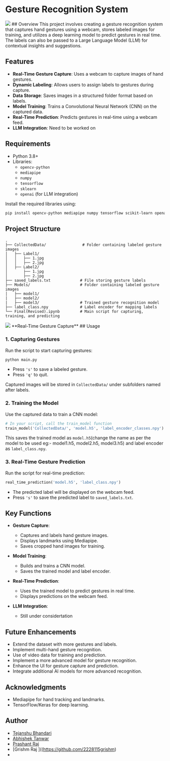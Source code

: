 # Gesture Recognition System
<img src="https://github.com/TLxGHOST/Sign_language_detection/blob/main/giphy.gif">
## Overview
This project involves creating a gesture recognition system that captures hand gestures using a webcam, stores labeled images for training, and utilizes a deep learning model to predict gestures in real time. The labels can also be passed to a Large Language Model (LLM) for contextual insights and suggestions.

## Features
- **Real-Time Gesture Capture**: Uses a webcam to capture images of hand gestures.
- **Dynamic Labeling**: Allows users to assign labels to gestures during capture.
- **Data Storage**: Saves images in a structured folder format based on labels.
- **Model Training**: Trains a Convolutional Neural Network (CNN) on the captured data.
- **Real-Time Prediction**: Predicts gestures in real-time using a webcam feed.
- **LLM Integration**: Need to be worked on

## Requirements
- Python 3.8+
- Libraries:
  - `opencv-python`
  - `mediapipe`
  - `numpy`
  - `tensorflow`
  - `sklearn`
  - `openai` (for LLM integration)

Install the required libraries using:
```bash
pip install opencv-python mediapipe numpy tensorflow scikit-learn openai
```

## Project Structure
```
.
├── CollectedData/                # Folder containing labeled gesture images
│   ├── Label1/
│   │   ├── 1.jpg
│   │   ├── 2.jpg
│   ├── Label2/
│       ├── 1.jpg
│       ├── 2.jpg
├── saved_labels.txt             # File storing gesture labels
├── Models/                      # Folder containing labeled gesture images
│   ├── model1/
|   ├── model2/
|   ├── model3/                  # Trained gesture recognition model
├── label_class.npy              # Label encoder for mapping labels
└── Final(Revised).ipynb         # Main script for capturing, training, and predicting
```
<img src="https://github.com/TLxGHOST/Sign_language_detection/blob/main/Collected DATA.png">
**Real-Time Gesture Capture**
## Usage

### 1. Capturing Gestures
Run the script to start capturing gestures:
```bash
python main.py
```
- Press `'s'` to save a labeled gesture.
- Press `'q'` to quit.

Captured images will be stored in `CollectedData/` under subfolders named after labels.

### 2. Training the Model
Use the captured data to train a CNN model:
```python
# In your script, call the train_model function
train_model('CollectedData/', 'model.h5', 'label_encoder_classes.npy')
```
This saves the trained model as `model.h5`(change the name as per the model to be used eg:- model1.h5, model2.h5, model3.h5) and label encoder as `label_class.npy`.

### 3. Real-Time Gesture Prediction
Run the script for real-time prediction:
```python
real_time_prediction('model.h5', 'label_class.npy')
```
- The predicted label will be displayed on the webcam feed.
- Press `'s'` to save the predicted label to `saved_labels.txt`.

## Key Functions
- **Gesture Capture**:
  - Captures and labels hand gesture images.
  - Displays landmarks using Mediapipe.
  - Saves cropped hand images for training.

- **Model Training**:
  - Builds and trains a CNN model.
  - Saves the trained model and label encoder.

- **Real-Time Prediction**:
  - Uses the trained model to predict gestures in real time.
  - Displays predictions on the webcam feed.

- **LLM Integration**:
  - Still under considertation

## Future Enhancements
- Extend the dataset with more gestures and labels.
- Implement multi-hand gesture recognition.
- Use of video data for training and prediction.
- Implement a more advanced model for gesture recognition.
- Enhance the UI for gesture capture and prediction.
- Integrate additional AI models for more advanced recognition.


## Acknowledgments
- Mediapipe for hand tracking and landmarks.
- TensorFlow/Keras for deep learning.

## Author
- [Tejanshu Bhandari](https://github.com/TLxGHOST)
- [Abhishek Tanwar](https://github.com/ABHITANWAR26)
- [Prashant Raj ](https://github.com/prashantraj1X1)
- [Grishm Raj ]((https://github.com/2228115grishm)
- 

